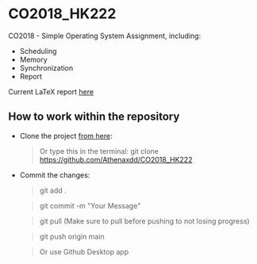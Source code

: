 # CO2018_HK222
CO2018 - Simple Operating System Assignment, including: 
- Scheduling 
- Memory
- Synchronization
- Report

Current LaTeX report [here](https://www.overleaf.com/read/vkgmzcqgtvbz)

## How to work within the repository 
- Clone the project [from here](https://github.com/Athenaxdd/CO2018_HK222): 

  > Or type this in the terminal: git clone https://github.com/Athenaxdd/CO2018_HK222
  
- Commit the changes: 
  > git add .

  > git commit -m "Your Message"
  
  > git pull (Make sure to pull before pushing to not losing progress)
  
  > git push origin main
  
  > Or use Github Desktop app
  

